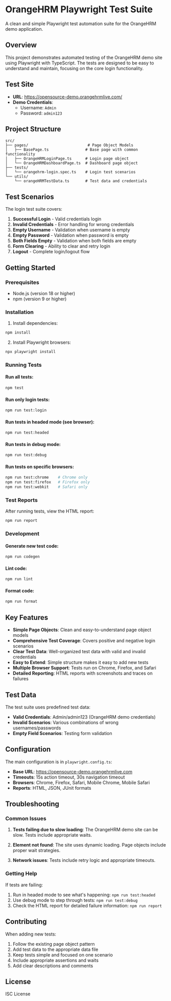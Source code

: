 # OrangeHRM Playwright Test Suite

A clean and simple Playwright test automation suite for the OrangeHRM demo application.

## Overview

This project demonstrates automated testing of the OrangeHRM demo site using Playwright with TypeScript. The tests are designed to be easy to understand and maintain, focusing on the core login functionality.

## Test Site

- **URL**: https://opensource-demo.orangehrmlive.com/
- **Demo Credentials**: 
  - Username: `Admin`
  - Password: `admin123`

## Project Structure

```
src/
├── pages/                          # Page Object Models
│   ├── BasePage.ts                # Base page with common functionality
│   ├── OrangeHRMLoginPage.ts      # Login page object
│   └── OrangeHRMDashboardPage.ts  # Dashboard page object
├── tests/
│   └── orangehrm-login.spec.ts    # Login test scenarios
└── utils/
    └── orangeHRMTestData.ts       # Test data and credentials
```

## Test Scenarios

The login test suite covers:

1. **Successful Login** - Valid credentials login
2. **Invalid Credentials** - Error handling for wrong credentials
3. **Empty Username** - Validation when username is empty
4. **Empty Password** - Validation when password is empty
5. **Both Fields Empty** - Validation when both fields are empty
6. **Form Clearing** - Ability to clear and retry login
7. **Logout** - Complete login/logout flow

## Getting Started

### Prerequisites

- Node.js (version 18 or higher)
- npm (version 9 or higher)

### Installation

1. Install dependencies:
```bash
npm install
```

2. Install Playwright browsers:
```bash
npx playwright install
```

### Running Tests

#### Run all tests:
```bash
npm test
```

#### Run only login tests:
```bash
npm run test:login
```

#### Run tests in headed mode (see browser):
```bash
npm run test:headed
```

#### Run tests in debug mode:
```bash
npm run test:debug
```

#### Run tests on specific browsers:
```bash
npm run test:chrome    # Chrome only
npm run test:firefox   # Firefox only
npm run test:webkit    # Safari only
```

### Test Reports

After running tests, view the HTML report:
```bash
npm run report
```

### Development

#### Generate new test code:
```bash
npm run codegen
```

#### Lint code:
```bash
npm run lint
```

#### Format code:
```bash
npm run format
```

## Key Features

- **Simple Page Objects**: Clean and easy-to-understand page object models
- **Comprehensive Test Coverage**: Covers positive and negative login scenarios
- **Clear Test Data**: Well-organized test data with valid and invalid credentials
- **Easy to Extend**: Simple structure makes it easy to add new tests
- **Multiple Browser Support**: Tests run on Chrome, Firefox, and Safari
- **Detailed Reporting**: HTML reports with screenshots and traces on failures

## Test Data

The test suite uses predefined test data:

- **Valid Credentials**: Admin/admin123 (OrangeHRM demo credentials)
- **Invalid Scenarios**: Various combinations of wrong usernames/passwords
- **Empty Field Scenarios**: Testing form validation

## Configuration

The main configuration is in `playwright.config.ts`:

- **Base URL**: https://opensource-demo.orangehrmlive.com
- **Timeouts**: 15s action timeout, 30s navigation timeout
- **Browsers**: Chrome, Firefox, Safari, Mobile Chrome, Mobile Safari
- **Reports**: HTML, JSON, JUnit formats

## Troubleshooting

### Common Issues

1. **Tests failing due to slow loading**: The OrangeHRM demo site can be slow. Tests include appropriate waits.

2. **Element not found**: The site uses dynamic loading. Page objects include proper wait strategies.

3. **Network issues**: Tests include retry logic and appropriate timeouts.

### Getting Help

If tests are failing:

1. Run in headed mode to see what's happening: `npm run test:headed`
2. Use debug mode to step through tests: `npm run test:debug`
3. Check the HTML report for detailed failure information: `npm run report`

## Contributing

When adding new tests:

1. Follow the existing page object pattern
2. Add test data to the appropriate data file
3. Keep tests simple and focused on one scenario
4. Include appropriate assertions and waits
5. Add clear descriptions and comments

## License

ISC License
